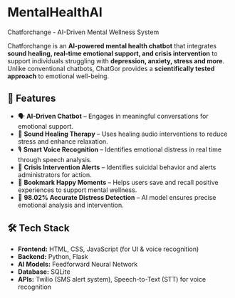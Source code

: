 # MentalHealthAI
Chatforchange - AI-Driven Mental Wellness System  

Chatforchange is an **AI-powered mental health chatbot** that integrates **sound healing, real-time emotional support, and crisis intervention** to support individuals struggling with **depression, anxiety, stress and more**. Unlike conventional chatbots, ChatGor provides a **scientifically tested approach** to emotional well-being.

## 🚀 Features  

- 🗣️ **AI-Driven Chatbot** – Engages in meaningful conversations for emotional support.  
- 🎵 **Sound Healing Therapy** – Uses healing audio interventions to reduce stress and enhance relaxation.  
- 🎙️ **Smart Voice Recognition** – Identifies emotional distress in real time through speech analysis.  
- 🔔 **Crisis Intervention Alerts** – Identifies suicidal behavior and alerts administrators for action.  
- 📌 **Bookmark Happy Moments** – Helps users save and recall positive experiences to support mental wellness.  
- 🎯 **98.02% Accurate Distress Detection** – AI model ensures precise emotional analysis and intervention.  

## 🛠️ Tech Stack  

- **Frontend:** HTML, CSS, JavaScript (for UI & voice recognition)
- **Backend:** Python,  Flask  
- **AI Models:** Feedforward Neural Network  
- **Database:**  SQLite  
- **APIs:** Twilio (SMS alert system), Speech-to-Text (STT) for voice recognition

